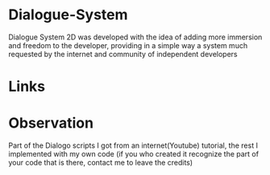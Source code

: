 # Dialogue-System

Dialogue System 2D was developed with the idea of adding more immersion and freedom to the developer, providing in
a simple way a system much requested by the internet and community of independent developers 
 
# Links



# Observation
Part of the Dialogo scripts I got from an internet(Youtube) tutorial, the rest I implemented with my own code 
(if you who created it recognize the part of your code that is there, contact me to leave the credits)


